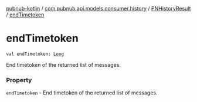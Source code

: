 [pubnub-kotlin](../../index.md) / [com.pubnub.api.models.consumer.history](../index.md) / [PNHistoryResult](index.md) / [endTimetoken](./end-timetoken.md)

# endTimetoken

`val endTimetoken: `[`Long`](https://kotlinlang.org/api/latest/jvm/stdlib/kotlin/-long/index.html)

End timetoken of the returned list of messages.

### Property

`endTimetoken` - End timetoken of the returned list of messages.